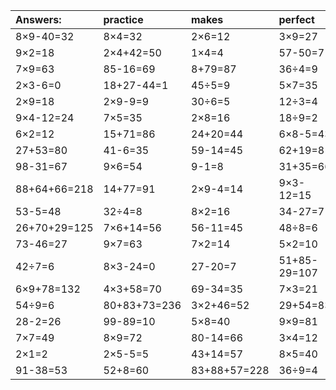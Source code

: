 | Answers: | practice | makes | perfect | ! |
| :--- | :--- | :--- | :--- | :--- |
| 8×9-40=32 | 8×4=32 | 2×6=12 | 3×9=27 | 78-64=14 | 
| 9×2=18 | 2×4+42=50 | 1×4=4 | 57-50=7 | 64+88+42=194 | 
| 7×9=63 | 85-16=69 | 8+79=87 | 36÷4=9 | 5×3+62=77 | 
| 2×3-6=0 | 18+27-44=1 | 45÷5=9 | 5×7=35 | 8×8=64 | 
| 2×9=18 | 2×9-9=9 | 30÷6=5 | 12÷3=4 | 93-63=30 | 
| 9×4-12=24 | 7×5=35 | 2×8=16 | 18÷9=2 | 2×3=6 | 
| 6×2=12 | 15+71=86 | 24+20=44 | 6×8-5=43 | 56÷8=7 | 
| 27+53=80 | 41-6=35 | 59-14=45 | 62+19=81 | 4×2=8 | 
| 98-31=67 | 9×6=54 | 9-1=8 | 31+35=66 | 83+7=90 | 
| 88+64+66=218 | 14+77=91 | 2×9-4=14 | 9×3-12=15 | 77-31=46 | 
| 53-5=48 | 32÷4=8 | 8×2=16 | 34-27=7 | 2×8-16=0 | 
| 26+70+29=125 | 7×6+14=56 | 56-11=45 | 48÷8=6 | 9×5=45 | 
| 73-46=27 | 9×7=63 | 7×2=14 | 5×2=10 | 38+24-24=38 | 
| 42÷7=6 | 8×3-24=0 | 27-20=7 | 51+85-29=107 | 5×5=25 | 
| 6×9+78=132 | 4×3+58=70 | 69-34=35 | 7×3=21 | 4×5=20 | 
| 54÷9=6 | 80+83+73=236 | 3×2+46=52 | 29+54=83 | 69-8=61 | 
| 28-2=26 | 99-89=10 | 5×8=40 | 9×9=81 | 46+79-69=56 | 
| 7×7=49 | 8×9=72 | 80-14=66 | 3×4=12 | 88-48=40 | 
| 2×1=2 | 2×5-5=5 | 43+14=57 | 8×5=40 | 4×3+5=17 | 
| 91-38=53 | 52+8=60 | 83+88+57=228 | 36÷9=4 | 6×7=42 | 

